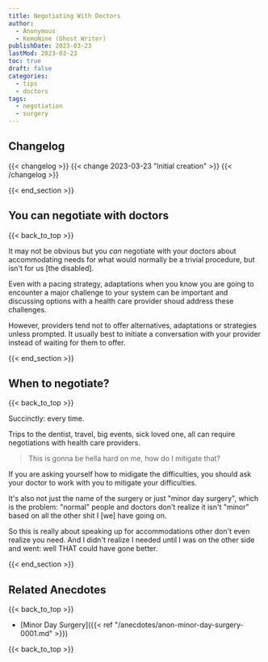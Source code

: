 ```yaml
---
title: Negotiating With Doctors
author: 
  - Anonymous
  - KemoNine (Ghost Writer)
publishDate: 2023-03-23
lastMod: 2023-03-23
toc: true
draft: false
categories:
  - tips
  - doctors
tags:
  - negotiation
  - surgery
---
```


## Changelog
{{< changelog >}}
{{< change 2023-03-23 "Initial creation" >}}
{{< /changelog >}}

{{< end_section >}}

## You can negotiate with doctors
{{< back_to_top >}}

It may not be obvious but you *can* negotiate with your doctors about accommodating needs for what would normally be a trivial procedure, but isn't for us [the disabled].

Even with a pacing strategy, adaptations when you know you are going to encounter a major challenge to your system can be important and discussing options with a health care provider shoud address these challenges.

However, providers tend not to offer alternatives, adaptations or strategies unless prompted. It usually best to initiate a conversation with your provider instead of waiting for them to offer.

{{< end_section >}}

## When to negotiate?
{{< back_to_top >}}

Succinctly: every time.

Trips to the dentist, travel, big events, sick loved one, all can require negotiations with health care providers.

> This is gonna be hella hard on me, how do I mitigate that?

If you are asking yourself how to midigate the difficulties, you should ask your doctor to work with you to mitigate your difficulties.

It's also not just the name of the surgery or just "minor day surgery", which is the problem: "normal" people and doctors don't realize it isn't "minor" based on all the other shit I [we] have going on.

So this is really about speaking up for accommodations other don't even realize you need. And I didn't realize I needed until I was on the other side and went: well THAT could have gone better.

{{< end_section >}}

## Related Anecdotes
{{< back_to_top >}}

- [Minor Day Surgery]({{< ref "/anecdotes/anon-minor-day-surgery-0001.md" >}})

{{< back_to_top >}}